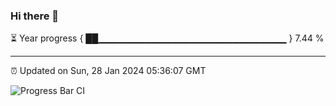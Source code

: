 ### Hi there 👋

⏳ Year progress { ██▁▁▁▁▁▁▁▁▁▁▁▁▁▁▁▁▁▁▁▁▁▁▁▁▁▁▁▁ } 7.44 %

---

⏰ Updated on Sun, 28 Jan 2024 05:36:07 GMT

![Progress Bar CI](https://github.com/IshwaranRudhara/GIT-ACTION/workflows/Progress%20Bar%20CI/badge.svg)
